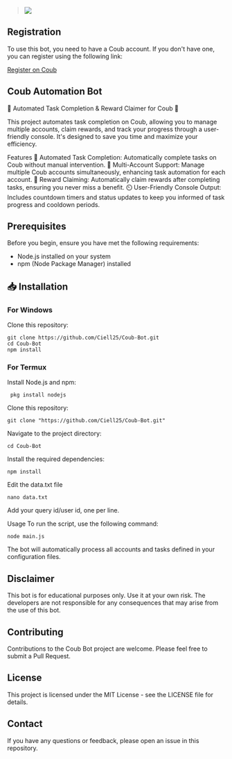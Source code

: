 > [<img src="https://img.shields.io/badge/Telegram-%40Me-orange">](https://t.me/Van_Qish)

## Registration

To use this bot, you need to have a Coub account. If you don't have one, you can register using the following link:

[Register on Coub](https://t.me/coub/app?startapp=coub__marker_18639912)

## Coub Automation Bot

🚀 Automated Task Completion & Reward Claimer for Coub 🚀

This project automates task completion on Coub, allowing you to manage multiple accounts, claim rewards, and track your progress through a user-friendly console. It's designed to save you time and maximize your efficiency.

Features
🔄 Automated Task Completion: Automatically complete tasks on Coub without manual intervention.
👥 Multi-Account Support: Manage multiple Coub accounts simultaneously, enhancing task automation for each account.
🎁 Reward Claiming: Automatically claim rewards after completing tasks, ensuring you never miss a benefit.
⏲️ User-Friendly Console Output: Includes countdown timers and status updates to keep you informed of task progress and cooldown periods.

## Prerequisites

Before you begin, ensure you have met the following requirements:

- Node.js installed on your system
- npm (Node Package Manager) installed

## 📥 Installation

### For Windows

 Clone this repository:
    
    
    git clone https://github.com/Ciell25/Coub-Bot.git
    cd Coub-Bot
    npm install
    
### For Termux

Install Node.js and npm:
    
     pkg install nodejs
    

Clone this repository:
    
    git clone "https://github.com/Ciell25/Coub-Bot.git"
   
Navigate to the project directory:

    cd Coub-Bot
     
Install the required dependencies:

    npm install
    
Edit the data.txt file 
   
    nano data.txt

Add your query id/user id, one per line.

Usage
To run the script, use the following command:
   
    node main.js

The bot will automatically process all accounts and tasks defined in your configuration files.


## Disclaimer

This bot is for educational purposes only. Use it at your own risk. The developers are not responsible for any consequences that may arise from the use of this bot.

## Contributing

Contributions to the Coub Bot project are welcome. Please feel free to submit a Pull Request.

## License

This project is licensed under the MIT License - see the LICENSE file for details.

## Contact

If you have any questions or feedback, please open an issue in this repository.
